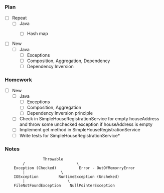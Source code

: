 ### Plan

 - [ ] Repeat 
   - [ ] Java
       - [ ] Hash map


 - [ ] New 
   - [ ] Java
     - [ ] Exceptions
     - [ ] Composition, Aggregation, Dependency
     - [ ] Dependency Inversion
     
### Homework
- [ ] New
    - [ ] Java
        - [ ] Exceptions
        - [ ] Composition, Aggregation
        - [ ] Dependency Inversion principle
    - [ ] Check in SimpleHouseRegistrationService for empty houseAddress
  and throw some unchecked exception if houseAddress is empty
    - [ ] Implement get method in SimpleHouseRegistrationService
    - [ ] Write tests for SimpleHouseRegistrationService*

### Notes

                     Throwable  
            /                       \
        Exception (Checked)          Error - OutOfMemorryError
            |                \                      
        IOException         RuntimeException (Uncheked) 
            |                   \
        FileNotFoundException    NullPointerException
